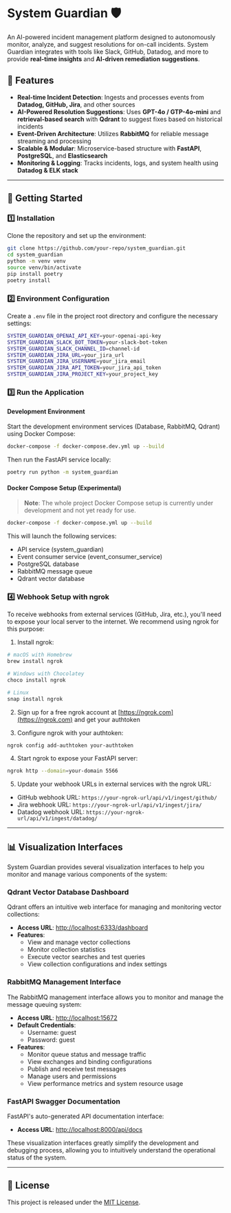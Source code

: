 # System Guardian 🛡️

An AI-powered incident management platform designed to autonomously monitor, analyze, and suggest resolutions for on-call incidents. System Guardian integrates with tools like Slack, GitHub, Datadog, and more to provide **real-time insights** and **AI-driven remediation suggestions**.

## 🌟 Features

- **Real-time Incident Detection**: Ingests and processes events from **Datadog, GitHub, Jira**, and other sources
- **AI-Powered Resolution Suggestions**: Uses **GPT-4o / GTP-4o-mini** and **retrieval-based search** with **Qdrant** to suggest fixes based on historical incidents
- **Event-Driven Architecture**: Utilizes **RabbitMQ** for reliable message streaming and processing
- **Scalable & Modular**: Microservice-based structure with **FastAPI**, **PostgreSQL**, and **Elasticsearch**
- **Monitoring & Logging**: Tracks incidents, logs, and system health using **Datadog & ELK stack**

---

## 🚀 Getting Started

### 1️⃣ Installation

Clone the repository and set up the environment:

```bash
git clone https://github.com/your-repo/system_guardian.git
cd system_guardian
python -m venv venv
source venv/bin/activate
pip install poetry
poetry install
```

### 2️⃣ Environment Configuration

Create a `.env` file in the project root directory and configure the necessary settings:

```bash
SYSTEM_GUARDIAN_OPENAI_API_KEY=your-openai-api-key
SYSTEM_GUARDIAN_SLACK_BOT_TOKEN=your-slack-bot-token
SYSTEM_GUARDIAN_SLACK_CHANNEL_ID=channel-id
SYSTEM_GUARDIAN_JIRA_URL=your_jira_url
SYSTEM_GUARDIAN_JIRA_USERNAME=your_jira_email
SYSTEM_GUARDIAN_JIRA_API_TOKEN=your_jira_api_token
SYSTEM_GUARDIAN_JIRA_PROJECT_KEY=your_project_key
```

### 3️⃣ Run the Application

#### Development Environment

Start the development environment services (Database, RabbitMQ, Qdrant) using Docker Compose:

```bash
docker-compose -f docker-compose.dev.yml up --build
```

Then run the FastAPI service locally:

```bash
poetry run python -m system_guardian
```

#### Docker Compose Setup (Experimental)

> **Note**: The whole project Docker Compose setup is currently under development and not yet ready for use. 

```bash
docker-compose -f docker-compose.yml up --build
```

This will launch the following services:
- API service (system_guardian)
- Event consumer service (event_consumer_service)
- PostgreSQL database
- RabbitMQ message queue
- Qdrant vector database

### 4️⃣ Webhook Setup with ngrok

To receive webhooks from external services (GitHub, Jira, etc.), you'll need to expose your local server to the internet. We recommend using ngrok for this purpose:

1. Install ngrok:
```bash
# macOS with Homebrew
brew install ngrok

# Windows with Chocolatey
choco install ngrok

# Linux
snap install ngrok
```

2. Sign up for a free ngrok account at [https://ngrok.com](https://ngrok.com) and get your authtoken

3. Configure ngrok with your authtoken:
```bash
ngrok config add-authtoken your-authtoken
```

4. Start ngrok to expose your FastAPI server:
```bash
ngrok http --domain=your-domain 5566
```

5. Update your webhook URLs in external services with the ngrok URL:
- GitHub webhook URL: `https://your-ngrok-url/api/v1/ingest/github/`
- Jira webhook URL: `https://your-ngrok-url/api/v1/ingest/jira/`
- Datadog webhook URL: `https://your-ngrok-url/api/v1/ingest/datadog/` 

---

## 📊 Visualization Interfaces

System Guardian provides several visualization interfaces to help you monitor and manage various components of the system:

### Qdrant Vector Database Dashboard

Qdrant offers an intuitive web interface for managing and monitoring vector collections:

- **Access URL**: [http://localhost:6333/dashboard](http://localhost:6333/dashboard)
- **Features**:
  - View and manage vector collections
  - Monitor collection statistics
  - Execute vector searches and test queries
  - View collection configurations and index settings

### RabbitMQ Management Interface

The RabbitMQ management interface allows you to monitor and manage the message queuing system:

- **Access URL**: [http://localhost:15672](http://localhost:15672)
- **Default Credentials**:
  - Username: guest
  - Password: guest
- **Features**:
  - Monitor queue status and message traffic
  - View exchanges and binding configurations
  - Publish and receive test messages
  - Manage users and permissions
  - View performance metrics and system resource usage

### FastAPI Swagger Documentation

FastAPI's auto-generated API documentation interface:

- **Access URL**: [http://localhost:8000/api/docs](http://localhost:8000/api/docs)

These visualization interfaces greatly simplify the development and debugging process, allowing you to intuitively understand the operational status of the system.

---

## 📄 License

This project is released under the [MIT License](LICENSE).


